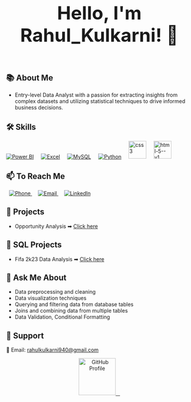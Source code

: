 <h2 align="center" style="font-size: 50px;">Hello, I'm Rahul_Kulkarni! 👋</h2>



 <p align="right">
 <img><a href="/gifs/cartoon-character-2d-3oKIPEqDGUULpEU0aQ/fullscreen"></a></img>
</p>


## 📚 About Me

- <h align = "left" >Entry-level Data Analyst with a passion for extracting insights from complex datasets and utilizing statistical techniques to drive informed business decisions.</h>



## 🛠 Skills

[![Power BI](https://img.icons8.com/color/48/power-bi.png)](https://powerbi.microsoft.com/)
&nbsp;&nbsp;&nbsp;
[![Excel](https://img.icons8.com/color/48/microsoft-excel-2019--v1.png)](https://www.microsoft.com/en-us/microsoft-365/excel)
&nbsp;&nbsp;&nbsp;
[![MySQL](https://img.icons8.com/color/48/mysql-logo.png)](https://www.mysql.com/)
&nbsp;&nbsp;&nbsp;
[![Python](https://img.icons8.com/color/48/python--v1.png)](https://www.python.org/)
&nbsp;&nbsp;&nbsp;
<img width="48" height="48" src="https://img.icons8.com/color/144/css3.png" alt="css3" title="CSS"/>
&nbsp;&nbsp;&nbsp;
<img width="48" height="48" src="https://img.icons8.com/color/48/html-5--v1.png" alt="html-5--v1"  title="HTML"/>


## 📫 To Reach Me
&nbsp;
<a href="tel:+91-8884553255">
  <img src="https://img.icons8.com/color/48/000000/phone.png" alt="Phone" title="Phone: +91-8884553255">
</a>
&nbsp;&nbsp;&nbsp;
<a href="mailto:rahulkulkarni940@gmail.com">
  <img src="https://img.icons8.com/color/48/000000/email.png" alt="Email" title="Email: rahulkulkarni940@gmail.com">
</a>
&nbsp;&nbsp;&nbsp;
<a href="https://www.linkedin.com/in/rahul-kulkarni-446499189/">
  <img src="https://img.icons8.com/color/48/000000/linkedin.png" alt="LinkedIn" title="LinkedIn Profile">
</a>


## 🔭 Projects

- Opportunity Analysis ➡ [Click here](link_to_personal_portfolio)
  

## 🔭 SQL Projects
-  Fifa 2k23 Data Analysis ➡ [Click here](link_to_personal_portfolio)
  

## 💬 Ask Me About

- Data preprocessing and cleaning
- Data visualization techniques
- Querying and filtering data from database tables
- Joins and combining data from multiple tables
- Data Validation, Conditional Formatting 

## 🙏 Support

📧 Email: [rahulkulkarni940@gmail.com](mailto:rahulkulkarni940@gmail.com)


<div align="center">
  <a href="https://github.com/username">
    <img src="https://img.icons8.com/color/48/000000/github.png" alt="GitHub Profile" width="100px">
  </a>
</div>
